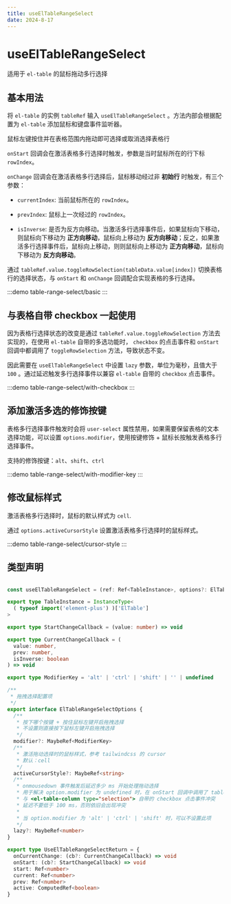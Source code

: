 ```yaml
---
title: useElTableRangeSelect
date: 2024-8-17
---
```


# useElTableRangeSelect

适用于 `el-table` 的鼠标拖动多行选择

## 基本用法

将 `el-table` 的实例 `tableRef` 输入 `useElTableRangeSelect`
。方法内部会根据配置为 `el-table` 添加鼠标和键盘事件监听器。

鼠标左键按住并在表格范围内拖动即可选择或取消选择表格行

`onStart` 回调会在激活表格多行选择时触发，参数是当时鼠标所在的行下标 `rowIndex`。

`onChange` 回调会在激活表格多行选择后，鼠标移动经过非 **初始行** 时触发，有三个参数：

- `currentIndex`: 当前鼠标所在的 `rowIndex`。

- `prevIndex`: 鼠标上一次经过的 `rowIndex`。

- `isInverse`: 是否为反方向移动。当激活多行选择事件后，如果鼠标向下移动，则鼠标向下移动为
  **正方向移动**，鼠标向上移动为 **反方向移动**；反之，如果激活多行选择事件后，鼠标向上移动，则则鼠标向上移动为
  **正方向移动**，鼠标向下移动为 **反方向移动**。

通过 `tableRef.value.toggleRowSelection(tableData.value[index])`
切换表格行的选择状态，与 `onStart` 和 `onChange` 回调配合实现表格的多行选择。

:::demo
table-range-select/basic
:::

## 与表格自带 checkbox 一起使用

因为表格行选择状态的改变是通过 `tableRef.value.toggleRowSelection`
方法去实现的，在使用 `el-table` 自带的多选功能时， `checkbox`
的点击事件和 `onStart`
回调中都调用了 `toggleRowSelection` 方法，导致状态不变。

因此需要在 `useElTableRangeSelect` 中设置 `lazy` 参数，单位为毫秒，且值大于 `100`
。通过延迟触发多行选择事件以兼容 `el-table` 自带的 `checkbox` 点击事件。

:::demo
table-range-select/with-checkbox
:::

## 添加激活多选的修饰按键

表格多行选择事件触发时会将 `user-select` 属性禁用，如果需要保留表格的文本选择功能，可以设置 `options.modifier`，使用按键修饰 + 鼠标长按触发表格多行选择事件。

支持的修饰按键：`alt`、`shift`、`ctrl`

:::demo
table-range-select/with-modifier-key
:::

## 修改鼠标样式

激活表格多行选择时，鼠标的默认样式为 `cell`.

通过 `options.activeCursorStyle` 设置激活表格多行选择时的鼠标样式。

:::demo
table-range-select/cursor-style
:::

## 类型声明

```typescript

const useElTableRangeSelect = (ref: Ref<TableInstance>, options?: ElTableRangeSelectOptions) => UseElTableRangeSelectReturn

export type TableInstance = InstanceType<
  ( typeof import('element-plus') )['ElTable']
>

export type StartChangeCallback = (value: number) => void

export type CurrentChangeCallback = (
  value: number,
  prev: number,
  isInverse: boolean
) => void

export type ModifierKey = 'alt' | 'ctrl' | 'shift' | '' | undefined

/**
 * 拖拽选择配置项
 */
export interface ElTableRangeSelectOptions {
  /**
   * 按下哪个按键 + 按住鼠标左键开启拖拽选择
   * 不设置则直接按下鼠标左键开启拖拽选择
   */
  modifier?: MaybeRef<ModifierKey>
  /**
   * 激活拖动选择时的鼠标样式，参考 tailwindcss 的 cursor
   * 默认：cell
   */
  activeCursorStyle?: MaybeRef<string>
  /**
   * onmousedown 事件触发后延迟多少 ms 开始处理拖动选择
   * 用于解决 option.modifier 为 undefined 时，在 onStart 回调中调用了 tableRef.toggleRowSelection 时
   * 与 <el-table-column type="selection"> 自带的 checkbox 点击事件冲突
   * 延迟不要低于 100 ms，否则依旧会出现冲突
   *
   * 当 option.modifier 为 'alt' | 'ctrl' | 'shift' 时，可以不设置此项
   */
  lazy?: MaybeRef<number>
}

export type UseElTableRangeSelectReturn = {
  onCurrentChange: (cb?: CurrentChangeCallback) => void
  onStart: (cb?: StartChangeCallback) => void
  start: Ref<number>
  current: Ref<number>
  prev: Ref<number>
  active: ComputedRef<boolean>
}
```